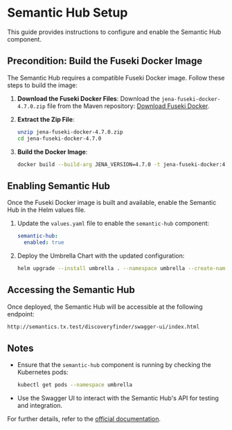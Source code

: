 
# Semantic Hub Setup

This guide provides instructions to configure and enable the Semantic Hub component.

## Precondition: Build the Fuseki Docker Image

The Semantic Hub requires a compatible Fuseki Docker image. Follow these steps to build the image:

1. **Download the Fuseki Docker Files**:
   Download the `jena-fuseki-docker-4.7.0.zip` file from the Maven repository:
   [Download Fuseki Docker](https://repo1.maven.org/maven2/org/apache/jena/jena-fuseki-docker/4.7.0/jena-fuseki-docker-4.7.0.zip).

2. **Extract the Zip File**:
   ```bash
   unzip jena-fuseki-docker-4.7.0.zip
   cd jena-fuseki-docker-4.7.0
   ```

3. **Build the Docker Image**:
   ```bash
   docker build --build-arg JENA_VERSION=4.7.0 -t jena-fuseki-docker:4.7.0 --platform linux/amd64 .
   ```

## Enabling Semantic Hub

Once the Fuseki Docker image is built and available, enable the Semantic Hub in the Helm values file.

1. Update the `values.yaml` file to enable the `semantic-hub` component:
   ```yaml
   semantic-hub:
     enabled: true
   ```

2. Deploy the Umbrella Chart with the updated configuration:
   ```bash
   helm upgrade --install umbrella . --namespace umbrella --create-namespace
   ```

## Accessing the Semantic Hub

Once deployed, the Semantic Hub will be accessible at the following endpoint:
```bash
http://semantics.tx.test/discoveryfinder/swagger-ui/index.html
```

## Notes

- Ensure that the `semantic-hub` component is running by checking the Kubernetes pods:
  ```bash
  kubectl get pods --namespace umbrella
  ```

- Use the Swagger UI to interact with the Semantic Hub's API for testing and integration.

For further details, refer to the [official documentation](https://jena.apache.org/documentation/fuseki2/).
